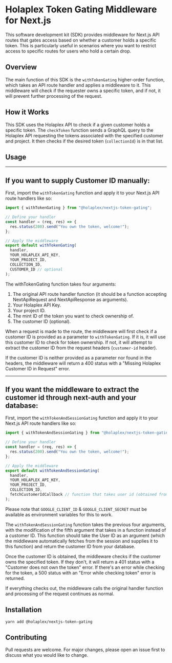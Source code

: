 # Holaplex Token Gating Middleware for Next.js

This software development kit (SDK) provides middleware for Next.js API routes that gates access based on whether a customer holds a specific token. This is particularly useful in scenarios where you want to restrict access to specific routes for users who hold a certain drop.

## Overview

The main function of this SDK is the `withTokenGating` higher-order function, which takes an API route handler and applies a middleware to it. This middleware will check if the requester owns a specific token, and if not, it will prevent further processing of the request.

## How it Works

This SDK uses the Holaplex API to check if a given customer holds a specific token. The `checkToken` function sends a GraphQL query to the Holaplex API requesting the tokens associated with the specified customer and project. It then checks if the desired token (`collectionId`) is in that list.

## Usage

---
If you want to supply Customer ID manually:
---

First, import the `withTokenGating` function and apply it to your Next.js API route handlers like so:

```ts
import { withTokenGating } from "@holaplex/nextjs-token-gating";

// Define your handler
const handler = (req, res) => {
  res.status(200).send("You own the token, welcome!");
};

// Apply the middleware
export default withTokenGating(
  handler,
  YOUR_HOLAPLEX_API_KEY,
  YOUR_PROJECT_ID,
  COLLECTION_ID,
  CUSTOMER_ID // optional
);
```

The withTokenGating function takes four arguments:

1. The original API route handler function (it should be a function accepting NextApiRequest and NextApiResponse as arguments).
2. Your Holaplex API Key.
3. Your project ID.
4. The mint ID of the token you want to check ownership of.
5. The customer ID (optional).


When a request is made to the route, the middleware will first check if a customer ID is provided as a parameter to `withTokenGating`. If it is, it will use this customer ID to check for token ownership. If not, it will attempt to extract the customer ID from the request headers (`customer-id` header).

If the customer ID is neither provided as a parameter nor found in the headers, the middleware will return a 400 status with a "Missing Holaplex Customer ID in Request" error.

---
If you want the middleware to extract the customer id through next-auth and your database:
---

First, import the `withTokenAndSessionGating` function and apply it to your Next.js API route handlers like so:

```ts
import { withTokenAndSessionGating } from "@holaplex/nextjs-token-gating";

// Define your handler
const handler = (req, res) => {
  res.status(200).send("You own the token, welcome!");
};

// Apply the middleware
export default withTokenAndSessionGating(
  handler,
  YOUR_HOLAPLEX_API_KEY,
  YOUR_PROJECT_ID,
  COLLECTION_ID,
  fetchCustomerIdCallback // function that takes user id (obtained from next-auth session) as an argument and returns customer id from your database
);
```

Please note that `GOOGLE_CLIENT_ID` & `GOOGLE_CLIENT_SECRET` must be available as environment variables for this to work.

The `withTokenAndSessionGating` function takes the previous four arguments, with the modification of the fifth argument that takes in a function instead of a customer ID. This function should take the User ID as an argument (which the middleware automatically fetches from the session and supplies it to this function) and return the customer ID from your database.

Once the customer ID is obtained, the middleware checks if the customer owns the specified token. If they don't, it will return a 401 status with a "Customer does not own the token" error. If there's an error while checking for the token, a 500 status with an "Error while checking token" error is returned.

If everything checks out, the middleware calls the original handler function and processing of the request continues as normal.


## Installation

```
yarn add @holaplex/nextjs-token-gating
```

## Contributing

Pull requests are welcome. For major changes, please open an issue first to discuss what you would like to change.